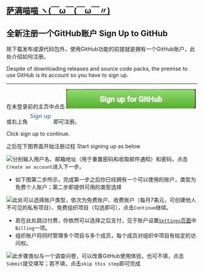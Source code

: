 ## [萨满喵喵 ヽ(￣ω￣(￣ω￣〃)](https://emlvirus.github.io/)

## 全新注册一个GitHub账户 Sign Up to GitHub

除下载发布或源代码包外，使用GitHub功能的前提就是拥有一个GitHub账户，此处介绍如何注册。

Despite of downloading releases and source code packs, the premise to use GitHub is its account so you have to sign up.

---

在未登录前的主页中点击 ![](..\images/signup.png) 或右上角 ![](..\images/signup2.png) 即可注册。

Click sign up to continue.

之后在下图界面开始注册过程 Start signing up as below

![](images/signup3.png)分别输入用户名、邮箱地址（用于重置密码和收取邮件通知）和密码，点击`Create an account`进入下一步。

* 如下图第二步所示，完成第一步之后你已经拥有一个可以使用的账户，类型为免费个人账户；第二步即提供可用的类型选择

![](images/step2.png)此处可以选择账户类型，依次为免费账户、收费账户（每月7美元，可创建他人不可见的私有项目）、免费组织项目（勾选即可），点击`Continue`继续。

* 若在此处跳过付费，你依然可以选择之后支付，见于账户设置[`Settings`页面](/settings.md)中`Billing`一项。
* 组织账户将同时管理多个项目与多个成员，每个成员对组织中项目有给定的访问权。

![](images/step3.png)此步骤类似与一个调查问卷，可以改善GitHub使用体验，也可不填，点击`Submit`提交填写；若不填，点击`skip this step`即可完成
